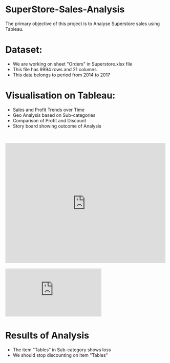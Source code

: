 # SuperStore-Sales-Analysis

The primary objective of this project is to Analyse Superstore sales using Tableau.

# Dataset:
* We are working on sheet "Orders" in Superstore.xlsx file
* This file has 9994 rows and 21 columns
* This data belongs to period from 2014 to 2017

# Visualisation on Tableau:
* Sales and Profit Trends over Time
* Geo Analysis based on Sub-categories
* Comparison of Profit and Discount
* Story board showing outcome of Analysis


<a href="SuperStore-Sales-Analysis/Profit over time.pdf" class="image fit"><img src="images/marr_pic.jpg" alt=""></a>

<embed src="https://github.com/sumeetcode88/SuperStore-Sales-Analysis/blob/8c8d8dd7dbd6b21ac195b1a54d211699155d6714/Salesstore%20-%20Story1.pdf" width="500" height="375">

![alt text](https://github.com/sumeetcode88/SuperStore-Sales-Analysis/blob/8c8d8dd7dbd6b21ac195b1a54d211699155d6714/Salesstore%20-%20Story1.pdf
 "Story Board")

# Results of Analysis
* The item "Tables" in Sub-category shows loss
* We should stop discounting on item "Tables"
